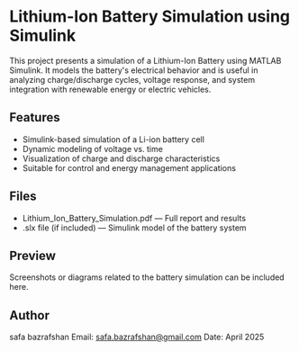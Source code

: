 # Lithium-Ion Battery Simulation using Simulink

This project presents a simulation of a Lithium-Ion Battery using MATLAB Simulink. It models the battery's electrical behavior and is useful in analyzing charge/discharge cycles, voltage response, and system integration with renewable energy or electric vehicles.

## Features
- Simulink-based simulation of a Li-ion battery cell
- Dynamic modeling of voltage vs. time
- Visualization of charge and discharge characteristics
- Suitable for control and energy management applications

## Files
- Lithium_Ion_Battery_Simulation.pdf — Full report and results
- .slx file (if included) — Simulink model of the battery system

## Preview
Screenshots or diagrams related to the battery simulation can be included here.

## Author
safa bazrafshan 
Email: safa.bazrafshan@gmail.com
Date: April 2025
